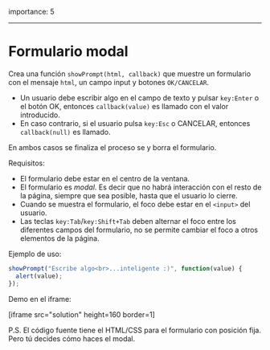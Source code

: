 importance: 5

---

# Formulario modal

Crea una función `showPrompt(html, callback)`  que muestre un formulario con el mensaje `html`, un campo input y botones `OK/CANCELAR`.

- Un usuario debe escribir algo en el campo de texto y pulsar `key:Enter` o el botón OK, entonces `callback(value)` es llamado con el valor introducido.
- En caso contrario, si el usuario pulsa `key:Esc` o CANCELAR, entonces `callback(null)` es llamado.

En ambos casos se finaliza el proceso se y borra el formulario.

Requisitos:

- El formulario debe estar en el centro de la ventana.
- El formulario es *modal*. Es decir que no habrá interacción con el resto de la página, siempre que sea posible, hasta que el usuario lo cierre.
- Cuando se muestra el formulario, el foco debe estar en el `<input>` del usuario.
- Las teclas `key:Tab`/`key:Shift+Tab` deben alternar el foco entre los diferentes campos del formulario, no se permite cambiar el foco a otros elementos de la página. 

Ejemplo de uso:

```js
showPrompt("Escribe algo<br>...inteligente :)", function(value) {
  alert(value);
});
```

Demo en el iframe:

[iframe src="solution" height=160 border=1]

P.S. El código fuente tiene el HTML/CSS para el formulario con posición fija. Pero tú decides cómo haces el modal.
